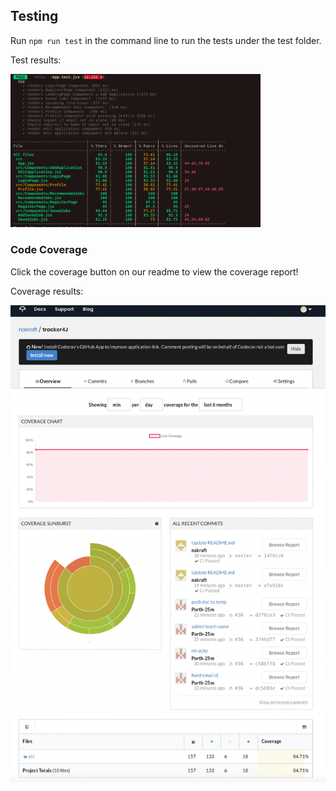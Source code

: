 ## Testing 

Run ```npm run test``` in the command line to run the tests under the test folder.

Test results: 

<img src="/docs/510.png" alt="drawing" width="400" /> 

### Code Coverage 

Click the coverage button on our readme to view the coverage report!

Coverage results: 

<img src="/docs/documentation_photos/coverage.png" alt="drawing" width="750" /> 
